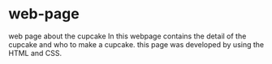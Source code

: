 # web-page
web page about the cupcake
In this webpage contains the detail of the cupcake and who to make a cupcake.
this page was developed by using the HTML and CSS.

